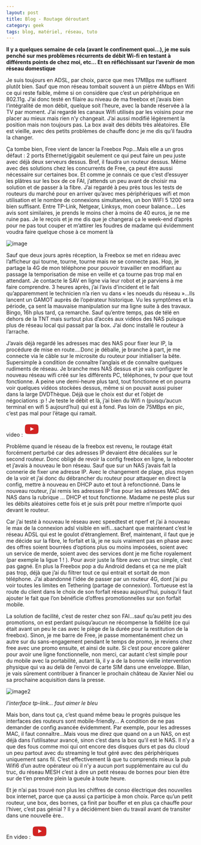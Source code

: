 ```yaml
---
layout: post
title: Blog - Routage déroutant
category: geek
tags: blog, matériel, réseau, tuto
---
```


**Il y a quelques semaine de cela (avant le confinement quoi…), je me suis penché sur mes problèmes récurrents de débit Wi-fi en testant à différents points de chez moi, etc… Et en réfléchissant sur l’avenir de mon réseau domestique**

Je suis toujours en ADSL, par choix, parce que mes 17MBps me suffisent plutôt bien. Sauf que mon réseau tombait souvent à un piètre 4Mbps en Wifi ce qui reste faible, même si on considère que c’est un périphérique en 802.11g. J’ai donc testé en filaire au niveau de ma freebox et j’avais bien l’intégralité de mon débit, quelque soit l’heure, avec la bande réservée à la TV par moment. J’ai regardé les canaux Wifi utilisés par les voisins pour me placer au mieux mais rien n’y changeait. J’ai aussi modifié légèrement la position mais non toujours pas. La box avait des débits très aléatoires. Elle est vieille, avec des petits problèmes de chauffe donc je me dis qu’il faudra la changer. 

Ça tombe bien, Free vient de lancer la Freebox Pop…Mais elle a un gros défaut : 2 ports Ethernet/gigabit seulement ce qui peut faire un peu juste avec déjà deux serveurs dessus. Bref, il faudra un routeur dessus. Même avec des solutions chez les concurrents de Free, ça peut être aussi nécessaire sur certaines box. Et comme je connais ce que c’est d’essuyer les plâtres sur les box de ce FAI, j’attends un peu avant de choisir ma solution et de passer à la fibre. J’ai regardé à peu près tous les tests de routeurs du marché pour en arriver qu’avec mes périphériques wifi et mon utilisation et le nombre de connexions simultanées, un bon WIFI 5 1200 sera bien suffisant. Entre TP-Link, Netgear, Linksys, mon coeur balance… Les avis sont similaires, je prends le moins cher à moins de 40 euros, je ne me ruine pas. Je le reçois et je me dis que je changerai ça le week-end d’après pour ne pas tout couper et m’attirer les foudres de madame qui évidemment voudra faire quelque chose à ce moment là

![image](https://filedn.eu/llqi9IBxlYouGRXYG2xlROb/img/2020/routeurtplink.jpg)

Sauf que deux jours après réception, la Freebox se met en rideau avec l’afficheur qui tourne, tourne, tourne mais ne se connecte pas. Hop, je partage la 4G de mon téléphone pour pouvoir travailler en modifiant au passage la temporisation de mise en veille et ça tourne pas trop mal en attendant. Je contacte le SAV en ligne via leur robot et je parviens à me faire comprendre. 3 heures après, j’ai l’avis d’incident et le fait qu’apparemment le technicien n’a rien vu dans « les noeuds du réseau »…Ils lancent un GAMOT auprès de l’opérateur historique. Vu les symptômes et la période, ça sent la mauvaise manipulation sur ma ligne suite à des travaux. Bingo, 16h plus tard, ça remarche. Sauf qu’entre temps, pas de télé en dehors de la TNT mais surtout plus d’accès aux vidéos des NAS puisque plus de réseau local qui passait par la box. J’ai donc installé le routeur à l’arrache.

J’avais déjà regardé les adresses mac des NAS pour fixer leur IP, la procédure de mise en route….Donc je déballe, je branche à part, je me connecte via le câble sur le microsite du routeur pour initialiser la bête. Supersimple à condition de connaître l’anglais et de connaître quelques rudiments de réseau. Je branche mes NAS dessus et je vais configurer le nouveau réseau wifi créé sur les différents PC, téléphones, tv pour que tout fonctionne. A peine une demi-heure plus tard, tout fonctionne et on pourra voir quelques vidéos stockées dessus, même si on pouvait aussi puiser dans la large DVDThèque. Déjà que le choix est dur et l’objet de négociations :p ! Je teste le débit et là, j’ai bien du Wifi n (puisqu’aucun terminal en wifi 5 aujourd’hui) qui est à fond. Pas loin de 75MBps en pic, c’est pas mal pour l’étage qui ramait.

video : [![video](/images/youtube.png)](https://youtu.be/ARDZbhRMT5Q)

Problème quand le réseau de la freebox est revenu, le routage était forcément perturbé car des adresses IP devaient être décalées sur le second routeur. Donc obligé de revoir la config freebox en ligne, la rebooter et j’avais à nouveau le bon réseau. Sauf que sur un NAS j’avais fait la connerie de fixer une adresse IP. Avec le changement de plage, plus moyen de la voir et j’ai donc du débrancher du routeur pour attaquer en direct la config, mettre à nouveau en DHCP auto et tout à refonctionné. Dans le nouveau routeur, j’ai remis les adresses IP fixe pour les adresses MAC des NAS dans la rubrique … DHCP et tout fonctionne. Madame ne peste plus sur les débits aléatoires cette fois et je suis prêt pour mettre n’importe quoi devant le routeur. 

Car j’ai testé à nouveau le réseau avec speedtest et nperf et j’ai à nouveau le max de la connexion adsl visible en wifi…sachant que maintenant c’est le réseau ADSL qui est le goulot d’étranglement. Bref, maintenant, il faut que je me décide sur la fibre, le forfait et là, je ne suis vraiment pas en phase avec des offres soient bourrées d’options plus ou moins imposées, soient avec un service de merde, soient avec des services dont je me fiche royalement (par exemple la ligue 1 ! ). Pour avoir juste la fibre avec un truc simple, c’est pas gagné. En plus la Freebox pop a du Android dedans et ça ne me plaît pas trop, déjà que j’ai du filtrer tout ce qui entrait et sortait de mon téléphone. J’ai abandonné l’idée de passer par un routeur 4G, dont j’ai pu voir toutes les limites en Tethering (partage de connexion).  Tortueuse est la route du client dans le choix de son forfait réseau aujourd’hui, puisqu’il faut ajouter le fait que l’on bénéficie d’offres promotionnelles sur son forfait mobile.

La solution de facilité, c’est de rester chez son FAI…sauf qu’au petit jeu des promotions, on est perdant puisqu’aucun ne récompense la fidélité (ce qui était avant un peu le cas avec le piège de la durée pour la restitution de la freebox). Sinon, je me barre de Free, je passe momentanément chez un autre sur du sans-engagement pendant le temps de promo, je reviens chez free avec une promo ensuite, et ainsi de suite. Si c’est pour encore galérer pour avoir une ligne fonctionnelle, non merci, car autant c’est simple pour du mobile avec la portabilité, autant là, il y a de la bonne vieille intervention physique qui va au delà de l’envoi de carte SIM dans une enveloppe. Bilan, je vais sûrement contribuer à financer le prochain château de Xavier Niel ou sa prochaine acquisition dans la presse.

![image2](https://filedn.eu/llqi9IBxlYouGRXYG2xlROb/img/2020/interfacetplink.jpg)

*l’interface tp-link… faut aimer le bleu*

Mais bon, dans tout ça, c’est quand même beau le progrès puisque les interfaces des routeurs sont mobile-friendly… A condition de ne pas demander de config avancée évidemment. Par exemple, pour les adresses MAC, il faut connaître…Mais vous me direz que quand on a un NAS, on est déjà dans l’utilisateur avancé, sinon c’est dans la box qu’il est le NAS. Il n’y a que des fous comme moi qui ont encore des disques durs et pas du cloud un peu partout avec du streaming le tout géré avec des périphériques uniquement sans fil. C’est effectivement là que tu comprends mieux la pub Wifi6 d’un autre opérateur où il n’y a aucun port supplémentaire au cul du truc, du réseau MESH c’est à dire un petit réseau de bornes pour bien être sur de t’en prendre plein la gueule à toute heure.

Et je n’ai pas trouvé non plus les chiffres de conso électrique des nouvelles box internet, parce que ça aussi ça participe à mon choix. Parce qu’un petit routeur, une box, des bornes, ça finit par bouffer et en plus ça chauffe pour l’hiver, c’est pas génial ? Il y a décidément bien du travail avant de transiter dans une nouvelle ère..

En video : [![video](/images/youtube.png)](https://youtu.be/bRGcDO-U8Nc)
